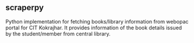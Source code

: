 ## scraperpy
Python implementation for fetching books/library information from webopac portal for CIT Kokrajhar. It provides information of the book details issued by the student/member from central library.
